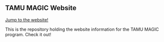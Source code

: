## TAMU MAGIC Website

[Jump to the website!](https://tamu-magic.github.io)

This is the repository holding the website information for the TAMU MAGIC program. Check it out!
